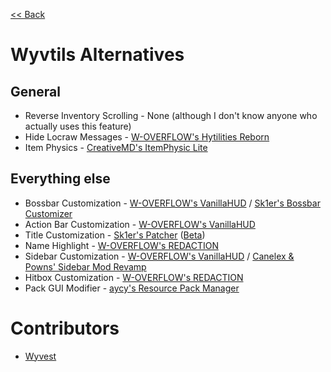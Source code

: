 [<< Back](README.md)

# Wyvtils Alternatives

## General

- Reverse Inventory Scrolling - None (although I don't know anyone who actually uses this feature)
- Hide Locraw Messages - [W-OVERFLOW's Hytilities Reborn](https://github.com/W-OVERFLOW/Hytilities-Reborn)
- Item Physics - [CreativeMD's ItemPhysic Lite](https://www.curseforge.com/minecraft/mc-mods/itemphysic-lite/files/2439695)

## Everything else
- Bossbar Customization - [W-OVERFLOW's VanillaHUD](https://github.com/W-OVERFLOW/VanillaHUD/releases/latest) / [Sk1er's Bossbar Customizer](https://sk1er.club/mods/bossbar_customizer)
- Action Bar Customization - [W-OVERFLOW's VanillaHUD](https://github.com/W-OVERFLOW/VanillaHUD/releases/latest)
- Title Customization - [Sk1er's Patcher](https://sk1er.club/mods/patcher) ([Beta](https://sk1er.club/beta))
- Name Highlight - [W-OVERFLOW's REDACTION](https://github.com/W-OVERFLOW/REDACTION)
- Sidebar Customization - [W-OVERFLOW's VanillaHUD](https://github.com/W-OVERFLOW/VanillaHUD/releases/latest) / [Canelex & Powns' Sidebar Mod Revamp](https://mediafire.com/file/gkzsovw2gjjuw3d/%255B1.8.9%255D_Sidebar_Mod_Revamp.jar/file)
- Hitbox Customization - [W-OVERFLOW's REDACTION](https://github.com/W-OVERFLOW/REDACTION)
- Pack GUI Modifier - [aycy's Resource Pack Manager](https://www.youtube.com/watch?v=OQZFWrrEcYM)

# Contributors

- [Wyvest](https://github.com/Wyvest)
